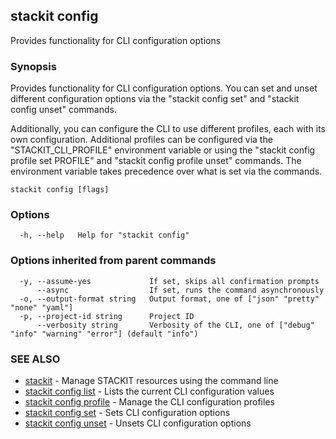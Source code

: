 ## stackit config

Provides functionality for CLI configuration options

### Synopsis

Provides functionality for CLI configuration options.
You can set and unset different configuration options via the "stackit config set" and "stackit config unset" commands.

Additionally, you can configure the CLI to use different profiles, each with its own configuration.
Additional profiles can be configured via the "STACKIT_CLI_PROFILE" environment variable or using the "stackit config profile set PROFILE" and "stackit config profile unset" commands.
The environment variable takes precedence over what is set via the commands.

```
stackit config [flags]
```

### Options

```
  -h, --help   Help for "stackit config"
```

### Options inherited from parent commands

```
  -y, --assume-yes             If set, skips all confirmation prompts
      --async                  If set, runs the command asynchronously
  -o, --output-format string   Output format, one of ["json" "pretty" "none" "yaml"]
  -p, --project-id string      Project ID
      --verbosity string       Verbosity of the CLI, one of ["debug" "info" "warning" "error"] (default "info")
```

### SEE ALSO

* [stackit](./stackit.md)	 - Manage STACKIT resources using the command line
* [stackit config list](./stackit_config_list.md)	 - Lists the current CLI configuration values
* [stackit config profile](./stackit_config_profile.md)	 - Manage the CLI configuration profiles
* [stackit config set](./stackit_config_set.md)	 - Sets CLI configuration options
* [stackit config unset](./stackit_config_unset.md)	 - Unsets CLI configuration options

